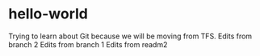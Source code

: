 # hello-world
Trying to learn about Git because we will be moving from TFS.
Edits from branch 2
Edits from branch 1
Edits from readm2